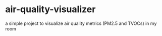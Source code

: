 # air-quality-visualizer
a simple project to visualize air quality metrics (PM2.5 and TVOCs) in my room
